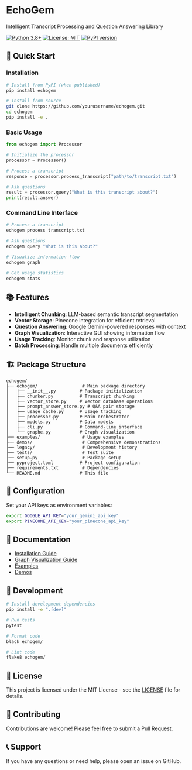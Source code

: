 # EchoGem

Intelligent Transcript Processing and Question Answering Library

[![Python 3.8+](https://img.shields.io/badge/python-3.8+-blue.svg)](https://www.python.org/downloads/)
[![License: MIT](https://img.shields.io/badge/License-MIT-yellow.svg)](https://opensource.org/licenses/MIT)
[![PyPI version](https://badge.fury.io/py/echogem.svg)](https://badge.fury.io/py/echogem)

## 🚀 Quick Start

### Installation

```bash
# Install from PyPI (when published)
pip install echogem

# Install from source
git clone https://github.com/yourusername/echogem.git
cd echogem
pip install -e .
```

### Basic Usage

```python
from echogem import Processor

# Initialize the processor
processor = Processor()

# Process a transcript
response = processor.process_transcript("path/to/transcript.txt")

# Ask questions
result = processor.query("What is this transcript about?")
print(result.answer)
```

### Command Line Interface

```bash
# Process a transcript
echogem process transcript.txt

# Ask questions
echogem query "What is this about?"

# Visualize information flow
echogem graph

# Get usage statistics
echogem stats
```

## 📚 Features

- **Intelligent Chunking**: LLM-based semantic transcript segmentation
- **Vector Storage**: Pinecone integration for efficient retrieval
- **Question Answering**: Google Gemini-powered responses with context
- **Graph Visualization**: Interactive GUI showing information flow
- **Usage Tracking**: Monitor chunk and response utilization
- **Batch Processing**: Handle multiple documents efficiently

## 🏗️ Package Structure

```
echogem/
├── echogem/                 # Main package directory
│   ├── __init__.py         # Package initialization
│   ├── chunker.py          # Transcript chunking
│   ├── vector_store.py     # Vector database operations
│   ├── prompt_answer_store.py # Q&A pair storage
│   ├── usage_cache.py      # Usage tracking
│   ├── processor.py        # Main orchestrator
│   ├── models.py           # Data models
│   ├── cli.py              # Command-line interface
│   └── graphe.py           # Graph visualization
├── examples/                # Usage examples
├── demos/                   # Comprehensive demonstrations
├── legacy/                  # Development history
├── tests/                   # Test suite
├── setup.py                 # Package setup
├── pyproject.toml          # Project configuration
├── requirements.txt         # Dependencies
└── README.md               # This file
```

## 🔧 Configuration

Set your API keys as environment variables:

```bash
export GOOGLE_API_KEY="your_gemini_api_key"
export PINECONE_API_KEY="your_pinecone_api_key"
```

## 📖 Documentation

- [Installation Guide](echogem/INSTALL.md)
- [Graph Visualization Guide](echogem/GRAPH_GUIDE.md)
- [Examples](echogem/examples/)
- [Demos](echogem/demos/)

## 🧪 Development

```bash
# Install development dependencies
pip install -e ".[dev]"

# Run tests
pytest

# Format code
black echogem/

# Lint code
flake8 echogem/
```

## 📄 License

This project is licensed under the MIT License - see the [LICENSE](LICENSE) file for details.

## 🤝 Contributing

Contributions are welcome! Please feel free to submit a Pull Request.

## 📞 Support

If you have any questions or need help, please open an issue on GitHub.
